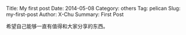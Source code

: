 Title: My first post
Date: 2014-05-08
Category: others
Tag: pelican
Slug: my-first-post
Author: X-Chu
Summary: First Post

希望自己能够一直有值得和大家分享的东西。
